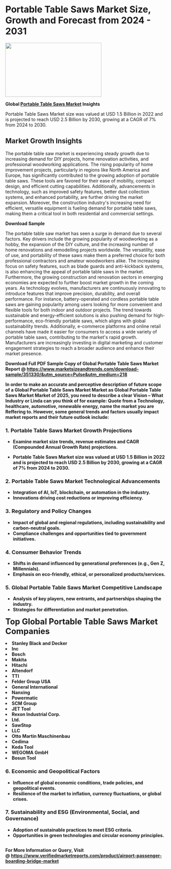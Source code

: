 <H1>Portable Table Saws Market Size, Growth and Forecast from 2024 - 2031</H1><img class="aligncenter size-medium wp-image-584254" src="https://thirdeyenews.in/wp-content/uploads/2024/09/Global-Market-Research-300x168.jpeg" alt="" width="300" height="168" /><p><strong>Global&nbsp;<a href="https://www.marketsizeandtrends.com/download-sample/351330/&amp;utm_source=Pulse&amp;utm_medium=218">Portable Table Saws Market</a> Insights</strong></p><p>Portable Table Saws Market size was valued at USD 1.5 Billion in 2022 and is projected to reach USD 2.5 Billion by 2030, growing at a CAGR of 7% from 2024 to 2030.</p><p><h2>Market Growth Insights</h2> <p>The portable table saw market is experiencing steady growth due to increasing demand for DIY projects, home renovation activities, and professional woodworking applications. The rising popularity of home improvement projects, particularly in regions like North America and Europe, has significantly contributed to the growing adoption of portable table saws. These tools are favored for their ease of mobility, compact design, and efficient cutting capabilities. Additionally, advancements in technology, such as improved safety features, better dust collection systems, and enhanced portability, are further driving the market expansion. Moreover, the construction industry's increasing need for efficient, versatile equipment is fueling demand for portable table saws, making them a critical tool in both residential and commercial settings.</p> <p><strong>Download Sample</strong></p> <p>The portable table saw market has seen a surge in demand due to several factors. Key drivers include the growing popularity of woodworking as a hobby, the expansion of the DIY culture, and the increasing number of home renovations and remodelling projects worldwide. The versatility, ease of use, and portability of these saws make them a preferred choice for both professional contractors and amateur woodworkers alike. The increasing focus on safety features, such as blade guards and anti-kickback systems, is also enhancing the appeal of portable table saws in the market. Furthermore, the growing construction and renovation sectors in emerging economies are expected to further boost market growth in the coming years. As technology evolves, manufacturers are continuously innovating to introduce features that improve precision, durability, and overall performance. For instance, battery-operated and cordless portable table saws are gaining popularity among users looking for more convenient and flexible tools for both indoor and outdoor projects. The trend towards sustainable and energy-efficient solutions is also pushing demand for high-performance, eco-friendly portable saws, which aligns with global sustainability trends. Additionally, e-commerce platforms and online retail channels have made it easier for consumers to access a wide variety of portable table saws, contributing to the market's rapid growth. Manufacturers are increasingly investing in digital marketing and customer engagement strategies to reach a broader audience and enhance their market presence. <p><strong></p><p><span class=""><strong>Download Full PDF Sample Copy of Global Portable Table Saws Market Report</strong> @ <a href="https://www.marketsizeandtrends.com/download-sample/351330/&amp;utm_source=Pulse&amp;utm_medium=218" target="_blank">https://www.marketsizeandtrends.com/download-sample/351330/&amp;utm_source=Pulse&amp;utm_medium=218</a></span></p><p>In order to make an accurate and perceptive description of future scope of a Global&nbsp;Portable Table Saws Market Market as Global&nbsp;Portable Table Saws Market Market of 2025, you need to describe a clear Vision &ndash; What Industry or Linda can you think of for example: Quote from a Technology, healthcare, automotive, renewable energy, name the market you are Reffering to. However, some general trends and factors usually impact market reports and their future outlook include:</p><h3>1.&nbsp;<strong>Portable Table Saws Market Growth Projections</strong></h3><ul><li>Examine market size trends, revenue estimates and CAGR (Compounded Annual Growth Rate) projections.</li><li><p>Portable Table Saws Market size was valued at USD 1.5 Billion in 2022 and is projected to reach USD 2.5 Billion by 2030, growing at a CAGR of 7% from 2024 to 2030.</p></li></ul><h3>2.&nbsp;<strong>Portable Table Saws Market Technological Advancements</strong></h3><ul><li>Integration of AI, IoT, blockchain, or automation in the industry.</li><li>Innovations driving cost reductions or improving efficiency.</li></ul><h3>3.&nbsp;<strong>Regulatory and Policy Changes</strong></h3><ul><li>Impact of global and regional regulations, including sustainability and carbon-neutral goals.</li><li>Compliance challenges and opportunities tied to government initiatives.</li></ul><h3>4.&nbsp;<strong>Consumer Behavior Trends</strong></h3><ul><li>Shifts in demand influenced by generational preferences (e.g., Gen Z, Millennials).</li><li>Emphasis on eco-friendly, ethical, or personalized products/services.</li></ul><h3>5.&nbsp;<strong>Global Portable Table Saws Market Competitive Landscape</strong></h3><ul><li>Analysis of key players, new entrants, and partnerships shaping the industry.</li><li>Strategies for differentiation and market penetration.</li></ul><p data-pm-slice="1 1 []"><span style="color: inherit; font-family: inherit; font-size: 25px;">Top Global Portable Table Saws Market Companies</span></p><div class="" data-test-id=""><p><li>Stanley Black and Decker</li><li> Inc</li><li> Bosch</li><li> Makita</li><li> Hitachi</li><li> Altendorf</li><li> TTI</li><li> Felder Group USA</li><li> General International</li><li> Nanxing</li><li> Powermatic</li><li> SCM Group</li><li> JET Tool</li><li> Rexon Industrial Corp.</li><li> Ltd.</li><li> SawStop</li><li> LLC</li><li> Otto Martin Maschinenbau</li><li> Cedima</li><li> Keda Tool</li><li> WEGOMA GmbH</li><li> Bosun Tool</li></p></div><h3>6.&nbsp;<strong>Economic and Geopolitical Factors</strong></h3><ul><li>Influence of global economic conditions, trade policies, and geopolitical events.</li><li>Resilience of the market to inflation, currency fluctuations, or global crises.</li></ul><h3>7.&nbsp;<strong>Sustainability and ESG (Environmental, Social, and Governance)</strong></h3><ul><li>Adoption of sustainable practices to meet ESG criteria.</li><li>Opportunities in green technologies and circular economy principles.</li></ul><h2><strong style="font-size: 14px;">For More Information or Query, Visit @&nbsp;</strong><a style="background-color: #ffffff; font-size: 14px;" href="https://www.marketsizeandtrends.com/report/portable-table-saws-market/" target="_blank">https://www.verifiedmarketreports.com/product/airport-passenger-boarding-bridge-market</a></h2>
